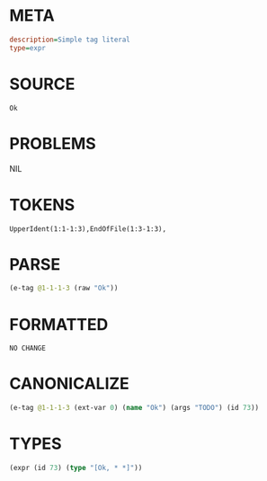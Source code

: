 # META
~~~ini
description=Simple tag literal
type=expr
~~~
# SOURCE
~~~roc
Ok
~~~
# PROBLEMS
NIL
# TOKENS
~~~zig
UpperIdent(1:1-1:3),EndOfFile(1:3-1:3),
~~~
# PARSE
~~~clojure
(e-tag @1-1-1-3 (raw "Ok"))
~~~
# FORMATTED
~~~roc
NO CHANGE
~~~
# CANONICALIZE
~~~clojure
(e-tag @1-1-1-3 (ext-var 0) (name "Ok") (args "TODO") (id 73))
~~~
# TYPES
~~~clojure
(expr (id 73) (type "[Ok, * *]"))
~~~
